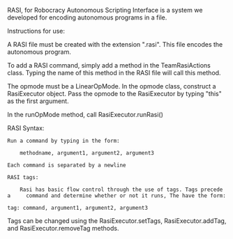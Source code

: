 RASI, for Robocracy Autonomous Scripting Interface is a system we developed for encoding autonomous programs in a file.

Instructions for use:

A RASI file must be created with the extension ".rasi". This file encodes the autonomous program.

To add a RASI command, simply add a method in the TeamRasiActions class. Typing the name of this method in the RASI file will call this method.

The opmode must be a LinearOpMode. In the opmode class, construct a RasiExecutor object. Pass the opmode to the RasiExecutor by typing "this" as the first argument.

In the runOpMode method, call RasiExecutor.runRasi()

RASI Syntax:

    Run a command by typing in the form:
    
        methodname, argument1, argument2, argument3

    Each command is separated by a newline

    RASI tags:

        Rasi has basic flow control through the use of tags. Tags precede a     command and determine whether or not it runs, The have the form:

    tag: command, argument1, argument2, argument3

Tags can be changed using the RasiExecutor.setTags, RasiExecutor.addTag, and RasiExecutor.removeTag methods.



